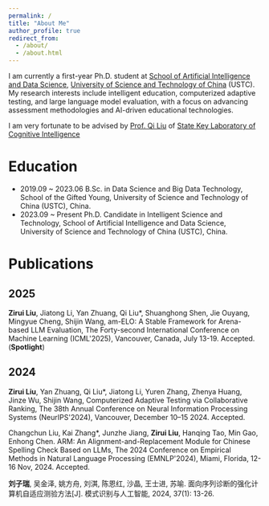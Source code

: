 ```yaml
---
permalink: /
title: "About Me"
author_profile: true
redirect_from: 
  - /about/
  - /about.html
---
```


I am currently a first-year Ph.D. student at [School of Artificial Intelligence and Data Science](https://saids.ustc.edu.cn/main.htm), [University of Science and Technology of China](https://www.ustc.edu.cn/) (USTC). My research interests include intelligent education, computerized adaptive testing, and large language model evaluation, with a focus on advancing assessment methodologies and AI-driven educational technologies.

I am very fortunate to be advised by [Prof. Qi Liu](http://staff.ustc.edu.cn/~qiliuql/) of [State Key Laboratory of Cognitive Intelligence](https://cogskl.iflytek.com/) 

Education
======
- 2019.09 ~ 2023.06 B.Sc. in Data Science and Big Data Technology, School of the Gifted Young, University of Science and Technology of China (USTC), China.
- 2023.09 ~ Present Ph.D. Candidate in Intelligent Science and Technology, School of Artificial Intelligence and Data Science, University of Science and Technology of China (USTC), China.

Publications
======
2025
------
**Zirui Liu**, Jiatong Li, Yan Zhuang, Qi Liu*, Shuanghong Shen, Jie Ouyang, Mingyue Cheng, Shijin Wang, am-ELO: A Stable Framework for Arena-based LLM Evaluation, The Forty-second International Conference on Machine Learning (ICML'2025), Vancouver, Canada, July 13-19. Accepted. (**Spotlight**)

2024
------
**Zirui Liu**, Yan Zhuang, Qi Liu*, Jiatong Li, Yuren Zhang, Zhenya Huang, Jinze Wu, Shijin Wang, Computerized Adaptive Testing via Collaborative Ranking, The 38th Annual Conference on Neural Information Processing Systems (NeurIPS'2024), Vancouver, December 10–15 2024. Accepted.

Changchun Liu, Kai Zhang*, Junzhe Jiang, **Zirui Liu**, Hanqing Tao, Min Gao, Enhong Chen. ARM: An Alignment-and-Replacement Module for Chinese Spelling Check Based on LLMs, The 2024 Conference on Empirical Methods in Natural Language Processing (EMNLP'2024), Miami, Florida, 12-16 Nov, 2024. Accepted.

**刘子瑞**, 吴金泽, 姚方舟, 刘淇, 陈恩红, 沙晶, 王士进, 苏喻. 面向序列诊断的强化计算机自适应测验方法[J]. 模式识别与人工智能, 2024, 37(1): 13-26.
